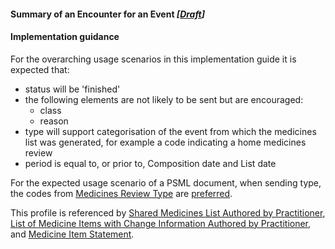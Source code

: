 #### Summary of an Encounter for an Event *[[Draft](http://hl7.org/fhir/stu3/valueset-publication-status.html)]*

#### Implementation guidance

For the overarching usage scenarios in this implementation guide it is expected that:

* status will be 'finished' 
* the following elements are not likely to be sent but are encouraged:
  * class
  * reason
* type will support categorisation of the event from which the medicines list was generated, for example a code indicating a home medicines review
* period is equal to, or prior to, Composition date and List date

For the expected usage scenario of a PSML document, when sending type, the codes from [Medicines Review Type](https://healthterminologies.gov.au/fhir/ValueSet/medicines-review-type-1.html) are [preferred](http://hl7.org/fhir/STU3/terminologies.html#preferred).

This profile is referenced by [Shared Medicines List Authored by Practitioner](StructureDefinition-composition-sml-prac-1.html), 
[List of Medicine Items with Change Information Authored by Practitioner](StructureDefinition-list-sml-pracchanges-1.html), 
and [Medicine Item Statement](StructureDefinition-medicationstatement-detailed-1.html).